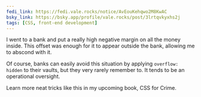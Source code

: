 ```yaml
---
fedi_link: https://fedi.vale.rocks/notice/AvEouKehqwo2M8KwAC
bsky_link: https://bsky.app/profile/vale.rocks/post/3lrtqvkyxhs2j
tags: [CSS, front-end development]
---
```


I went to a bank and put a really high negative margin on all the money inside. This offset was enough for it to appear outside the bank, allowing me to abscond with it.

Of course, banks can easily avoid this situation by applying `overflow: hidden` to their vaults, but they very rarely remember to. It tends to be an operational oversight.

Learn more neat tricks like this in my upcoming book, CSS for Crime.
